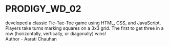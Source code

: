 # PRODIGY_WD_02
developed a classic Tic-Tac-Toe game using HTML, CSS, and JavaScript. Players take turns marking squares on a 3x3 grid. The first to get three in a row (horizontally, vertically, or diagonally) wins!
<br>
Author - Aarati Chauhan